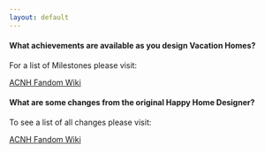```yaml
---
layout: default
---
```


#### What achievements are available as you design Vacation Homes?

For a list of Milestones please visit:

[ACNH Fandom Wiki](https://animalcrossing.fandom.com/wiki/Animal_Crossing:_New_Horizons_-_Happy_Home_Paradise#Milestones)

#### What are some changes from the original Happy Home Designer?

To see a list of all changes please visit:

[ACNH Fandom Wiki](https://animalcrossing.fandom.com/wiki/Animal_Crossing:_New_Horizons_-_Happy_Home_Paradise#Changes_from_Happy_Home_Designer)
